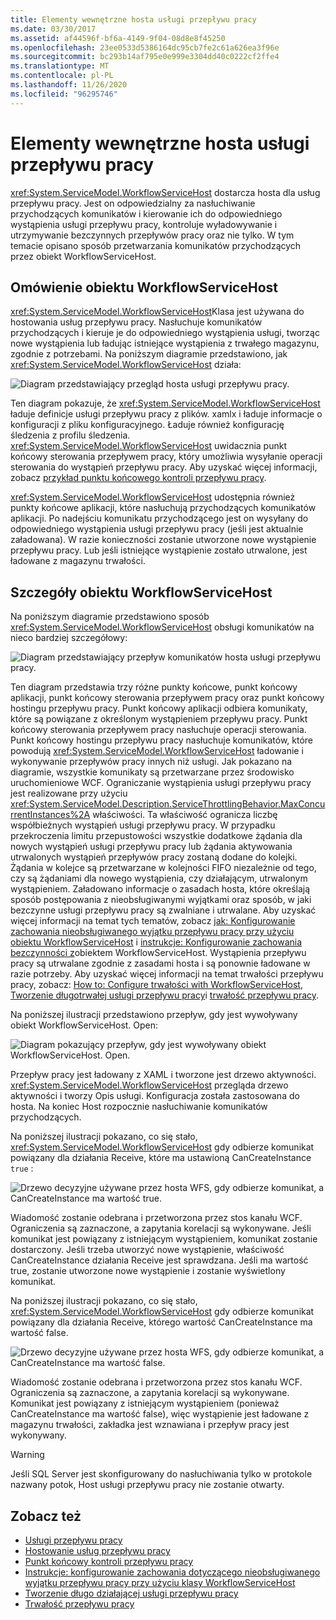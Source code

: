 ```yaml
---
title: Elementy wewnętrzne hosta usługi przepływu pracy
ms.date: 03/30/2017
ms.assetid: af44596f-bf6a-4149-9f04-08d8e8f45250
ms.openlocfilehash: 23ee0533d5386164dc95cb7fe2c61a626ea3f96e
ms.sourcegitcommit: bc293b14af795e0e999e3304dd40c0222cf2ffe4
ms.translationtype: MT
ms.contentlocale: pl-PL
ms.lasthandoff: 11/26/2020
ms.locfileid: "96295746"
---
```

# <a name="workflow-service-host-internals"></a>Elementy wewnętrzne hosta usługi przepływu pracy

<xref:System.ServiceModel.WorkflowServiceHost> dostarcza hosta dla usług przepływu pracy. Jest on odpowiedzialny za nasłuchiwanie przychodzących komunikatów i kierowanie ich do odpowiedniego wystąpienia usługi przepływu pracy, kontroluje wyładowywanie i utrzymywanie bezczynnych przepływów pracy oraz nie tylko. W tym temacie opisano sposób przetwarzania komunikatów przychodzących przez obiekt WorkflowServiceHost.  
  
## <a name="workflowservicehost-overview"></a>Omówienie obiektu WorkflowServiceHost  

<xref:System.ServiceModel.WorkflowServiceHost>Klasa jest używana do hostowania usług przepływu pracy. Nasłuchuje komunikatów przychodzących i kieruje je do odpowiedniego wystąpienia usługi, tworząc nowe wystąpienia lub ładując istniejące wystąpienia z trwałego magazynu, zgodnie z potrzebami. Na poniższym diagramie przedstawiono, jak <xref:System.ServiceModel.WorkflowServiceHost> działa:
  
 ![Diagram przedstawiający przegląd hosta usługi przepływu pracy.](./media/workflow-service-host-internals/workflow-service-host-high-level-overview.gif)  
  
 Ten diagram pokazuje, że <xref:System.ServiceModel.WorkflowServiceHost> ładuje definicje usługi przepływu pracy z plików. xamlx i ładuje informacje o konfiguracji z pliku konfiguracyjnego. Ładuje również konfigurację śledzenia z profilu śledzenia. <xref:System.ServiceModel.WorkflowServiceHost> uwidacznia punkt końcowy sterowania przepływem pracy, który umożliwia wysyłanie operacji sterowania do wystąpień przepływu pracy.  Aby uzyskać więcej informacji, zobacz [przykład punktu końcowego kontroli przepływu pracy](workflow-control-endpoint.md).  
  
 <xref:System.ServiceModel.WorkflowServiceHost> udostępnia również punkty końcowe aplikacji, które nasłuchują przychodzących komunikatów aplikacji. Po nadejściu komunikatu przychodzącego jest on wysyłany do odpowiedniego wystąpienia usługi przepływu pracy (jeśli jest aktualnie załadowana). W razie konieczności zostanie utworzone nowe wystąpienie przepływu pracy. Lub jeśli istniejące wystąpienie zostało utrwalone, jest ładowane z magazynu trwałości.  
  
## <a name="workflowservicehost-details"></a>Szczegóły obiektu WorkflowServiceHost  

 Na poniższym diagramie przedstawiono sposób <xref:System.ServiceModel.WorkflowServiceHost> obsługi komunikatów na nieco bardziej szczegółowy:  
  
 ![Diagram przedstawiający przepływ komunikatów hosta usługi przepływu pracy.](./media/workflow-service-host-internals/workflow-service-host-message-flow.gif)  
  
 Ten diagram przedstawia trzy różne punkty końcowe, punkt końcowy aplikacji, punkt końcowy sterowania przepływem pracy oraz punkt końcowy hostingu przepływu pracy. Punkt końcowy aplikacji odbiera komunikaty, które są powiązane z określonym wystąpieniem przepływu pracy. Punkt końcowy sterowania przepływem pracy nasłuchuje operacji sterowania. Punkt końcowy hostingu przepływu pracy nasłuchuje komunikatów, które powodują <xref:System.ServiceModel.WorkflowServiceHost> ładowanie i wykonywanie przepływów pracy innych niż usługi. Jak pokazano na diagramie, wszystkie komunikaty są przetwarzane przez środowisko uruchomieniowe WCF.  Ograniczanie wystąpienia usługi przepływu pracy jest realizowane przy użyciu <xref:System.ServiceModel.Description.ServiceThrottlingBehavior.MaxConcurrentInstances%2A> właściwości. Ta właściwość ogranicza liczbę współbieżnych wystąpień usługi przepływu pracy. W przypadku przekroczenia limitu przepustowości wszystkie dodatkowe żądania dla nowych wystąpień usługi przepływu pracy lub żądania aktywowania utrwalonych wystąpień przepływów pracy zostaną dodane do kolejki. Żądania w kolejce są przetwarzane w kolejności FIFO niezależnie od tego, czy są żądaniami dla nowego wystąpienia, czy działającym, utrwalonym wystąpieniem. Załadowano informacje o zasadach hosta, które określają sposób postępowania z nieobsługiwanymi wyjątkami oraz sposób, w jaki bezczynne usługi przepływu pracy są zwalniane i utrwalane. Aby uzyskać więcej informacji na temat tych tematów, zobacz [jak: Konfigurowanie zachowania nieobsługiwanego wyjątku przepływu pracy przy użyciu obiektu WorkflowServiceHost](config-workflow-unhandled-exception-workflowservicehost.md) i [instrukcje: Konfigurowanie zachowania bezczynności z](how-to-configure-idle-behavior-with-workflowservicehost.md)obiektem WorkflowServiceHost. Wystąpienia przepływu pracy są utrwalane zgodnie z zasadami hosta i są ponownie ładowane w razie potrzeby. Aby uzyskać więcej informacji na temat trwałości przepływu pracy, zobacz: [How to: Configure trwałości with WorkflowServiceHost](how-to-configure-persistence-with-workflowservicehost.md), [Tworzenie długotrwałej usługi przepływu pracy](creating-a-long-running-workflow-service.md)i [trwałość przepływu pracy](../../windows-workflow-foundation/workflow-persistence.md).  
  
 Na poniższej ilustracji przedstawiono przepływ, gdy jest wywoływany obiekt WorkflowServiceHost. Open:  
  
 ![Diagram pokazujący przepływ, gdy jest wywoływany obiekt WorkflowServiceHost. Open.](./media/workflow-service-host-internals/workflow-service-host-open.gif)  
  
 Przepływ pracy jest ładowany z XAML i tworzone jest drzewo aktywności. <xref:System.ServiceModel.WorkflowServiceHost> przegląda drzewo aktywności i tworzy Opis usługi. Konfiguracja została zastosowana do hosta. Na koniec Host rozpocznie nasłuchiwanie komunikatów przychodzących.  
  
 Na poniższej ilustracji pokazano, co się stało, <xref:System.ServiceModel.WorkflowServiceHost> gdy odbierze komunikat powiązany dla działania Receive, które ma ustawioną CanCreateInstance `true` :  
  
 ![Drzewo decyzyjne używane przez hosta WFS, gdy odbierze komunikat, a CanCreateInstance ma wartość true.](./media/workflow-service-host-internals/workflow-service-host-receive-message-cancreateinstance.gif)  
  
 Wiadomość zostanie odebrana i przetworzona przez stos kanału WCF. Ograniczenia są zaznaczone, a zapytania korelacji są wykonywane. Jeśli komunikat jest powiązany z istniejącym wystąpieniem, komunikat zostanie dostarczony. Jeśli trzeba utworzyć nowe wystąpienie, właściwość CanCreateInstance działania Receive jest sprawdzana. Jeśli ma wartość true, zostanie utworzone nowe wystąpienie i zostanie wyświetlony komunikat.  
  
 Na poniższej ilustracji pokazano, co się stało, <xref:System.ServiceModel.WorkflowServiceHost> gdy odbierze komunikat powiązany dla działania Receive, którego wartość CanCreateInstance ma wartość false.  
  
 ![Drzewo decyzyjne używane przez hosta WFS, gdy odbierze komunikat, a CanCreateInstance ma wartość false.](./media/workflow-service-host-internals/workflow-service-host-receive-message.gif)  
  
 Wiadomość zostanie odebrana i przetworzona przez stos kanału WCF. Ograniczenia są zaznaczone, a zapytania korelacji są wykonywane. Komunikat jest powiązany z istniejącym wystąpieniem (ponieważ CanCreateInstance ma wartość false), więc wystąpienie jest ładowane z magazynu trwałości, zakładka jest wznawiana i przepływ pracy jest wykonywany.  
  
> [!WARNING]
> Jeśli SQL Server jest skonfigurowany do nasłuchiwania tylko w protokole nazwany potok, Host usługi przepływu pracy nie zostanie otwarty.  
  
## <a name="see-also"></a>Zobacz też

- [Usługi przepływu pracy](workflow-services.md)
- [Hostowanie usług przepływu pracy](hosting-workflow-services.md)
- [Punkt końcowy kontroli przepływu pracy](workflow-control-endpoint.md)
- [Instrukcje: konfigurowanie zachowania dotyczącego nieobsługiwanego wyjątku przepływu pracy przy użyciu klasy WorkflowServiceHost](config-workflow-unhandled-exception-workflowservicehost.md)
- [Tworzenie długo działającej usługi przepływu pracy](creating-a-long-running-workflow-service.md)
- [Trwałość przepływu pracy](../../windows-workflow-foundation/workflow-persistence.md)
